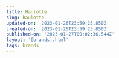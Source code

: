 ```yaml
---
title: Haulotte
slug: haulotte
updated-on: '2023-01-26T23:59:25.850Z'
created-on: '2023-01-26T23:59:25.850Z'
published-on: '2023-01-27T00:02:36.544Z'
layout: '[brands].html'
tags: brands
---
```



